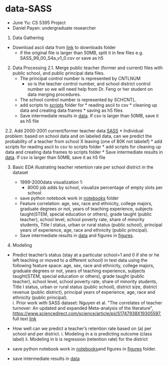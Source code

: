 # data-SASS
  
* June Yu: CS 5395 Project
* Daniel Payan: undergraduate researcher 

1.	Data Gathering
* Download ascii data from [link](https://nces.ed.gov/surveys/sass/dataprod9901.asp) to downloads folder
  * if the original file is larger than 50MB, split it in few files e.g. SASS_99_00_S4a_v1_0.csv or save as h5
 
2.	Data Processing
  2.1. Merge public teacher (former and current) files with public school, and public principal data files. 
	* The principal control number is represented by CNTLNUM
      * so is the teacher control number, and school district control number so we will need help from Dr. Feng or her student on data merging procedures. 
	* The school control number is represented by SCHCNTL. 
	* add scripts to [scripts](../scripts/) folder for 
	      * reading ascii to csv 
	      * cleaning up data and creating data frames
	      * saving as h5 files
	* Save intermediate results in [data](../data/). If csv is larger than 50MB, save it as h5 file 

  2.2.  Add 2000-2001 current/former teacher data [SASS](https://nces.ed.gov/surveys/sass/dataprod9901.asp)
	* Individual problem: based on school data and on labeled data, can we predict the probability of a teacher from school X leaving (one of 80K not labelef) 
	* add scripts for reading ascii to csv to scripts folder
	* add scripts for cleaning up data and creating data frames to scripts folder
	* Save intermediate results in [data](../data/). If csv is larger than 50MB, save it as h5 file 
  

3.	Basic EDA illustrating teacher retention rate per school district in the dataset 
	* 1999-2000data visualization 1: 
		* 8000 job adds by school, visualize percentage of empty slots per school 
	* save python notebook work in [notebooks](../notebooks/) folder
	* Feature correlation: age, sex, race and ethnicity, college majors, graduate degrees or not, years of teaching experience, subjects taught(STEM, special education or others), grade taught (public teacher), school level, school poverty rate, share of minority students, Title I status, urban or rural status (public school), principal years of experience, age, race and ethnicity (public principal). 
    * Save intermediate results in [data](../data/) and figures in [figures](../figures/). 

4.	Modeling 

*	Predict teacher’s status (stay at a particular school=1 and 0 if she or he left teaching or moved to a different school) in test data using the following feature space: age, sex, race and ethnicity, college majors, graduate degrees or not, years of teaching experience, subjects taught(STEM, special education or others), grade taught (public teacher), school level, school poverty rate, share of minority students, Title I status, urban or rural status (public school), district size, district revenue (public district), principal years of experience, age, race and ethnicity (public principal).  
	i. Prior work with SASS dataset:  Nguyen et al.  "The correlates of teacher turnover: An updated and expanded Meta-analysis of the literature", https://www.sciencedirect.com/science/article/pii/S1747938X19305597, full text [link]( https://drive.google.com/file/d/1QYU3Kx9FFMmQoHOifDa6_qAwgqdNO96E/view?usp=sharing)
*	How well can we predict a teacher’s retention rate based on (a) per school and per district. 
    i.      Modeling in a is predicting outcome (class label)
    ii.      Modeling in b is  regression (retention rate) for the district

* save python notebook work in [notebooks](../notebooks/)and figures in [figures](../figures/) folder. 
* save intermediate results in [data](../data/) 